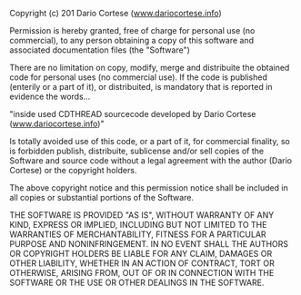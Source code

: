 Copyright (c) 201 Dario Cortese (www.dariocortese.info)

Permission is hereby granted, free of charge for personal use (no commercial), to any person obtaining a copy of this software and associated documentation files (the "Software")

There are no limitation on copy, modify, merge and distribuite the obtained code for personal uses (no commercial use). If the code is published (enterily or a part of it), or distribuited, is mandatory that is reported in evidence the words...

"inside used CDTHREAD sourcecode developed by Dario Cortese (www.dariocortese.info)"

Is totally avoided use of this code, or a part of it, for commercial finality, so is forbidden publish, distribuite, sublicense and/or sell copies of the Software and source code without a legal agreement with the author (Dario Cortese) or the copyright holders.

The above copyright notice and this permission notice shall be included in all copies or substantial portions of the Software.

THE SOFTWARE IS PROVIDED "AS IS", WITHOUT WARRANTY OF ANY KIND, EXPRESS OR IMPLIED, INCLUDING BUT NOT LIMITED TO THE WARRANTIES OF MERCHANTABILITY, FITNESS FOR A PARTICULAR PURPOSE AND NONINFRINGEMENT. IN NO EVENT SHALL THE AUTHORS OR COPYRIGHT HOLDERS BE LIABLE FOR ANY CLAIM, DAMAGES OR OTHER LIABILITY, WHETHER IN AN ACTION OF CONTRACT, TORT OR OTHERWISE, ARISING FROM, OUT OF OR IN CONNECTION WITH THE SOFTWARE OR THE USE OR OTHER DEALINGS IN THE SOFTWARE.

